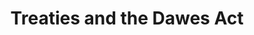 ---
title: Treaties and the Dawes Act
section: Culture
layout: page
permalink: /culture/treaties.html
original: https://www.lib.uidaho.edu/digital/L3/ShowOneObjectSiteID34ObjectID98.html
---